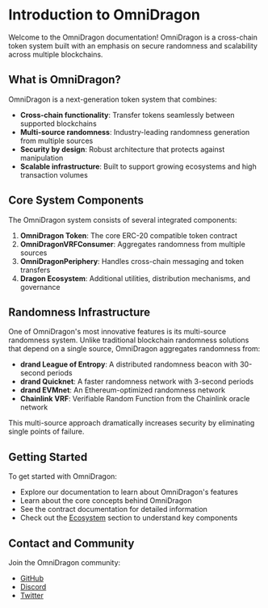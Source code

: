 # Introduction to OmniDragon

Welcome to the OmniDragon documentation! OmniDragon is a cross-chain token system built with an emphasis on secure randomness and scalability across multiple blockchains.

## What is OmniDragon?

OmniDragon is a next-generation token system that combines:

- **Cross-chain functionality**: Transfer tokens seamlessly between supported blockchains
- **Multi-source randomness**: Industry-leading randomness generation from multiple sources
- **Security by design**: Robust architecture that protects against manipulation
- **Scalable infrastructure**: Built to support growing ecosystems and high transaction volumes

## Core System Components

The OmniDragon system consists of several integrated components:

1. **OmniDragon Token**: The core ERC-20 compatible token contract
2. **OmniDragonVRFConsumer**: Aggregates randomness from multiple sources
3. **OmniDragonPeriphery**: Handles cross-chain messaging and token transfers
4. **Dragon Ecosystem**: Additional utilities, distribution mechanisms, and governance

## Randomness Infrastructure

One of OmniDragon's most innovative features is its multi-source randomness system. Unlike traditional blockchain randomness solutions that depend on a single source, OmniDragon aggregates randomness from:

- **drand League of Entropy**: A distributed randomness beacon with 30-second periods
- **drand Quicknet**: A faster randomness network with 3-second periods
- **drand EVMnet**: An Ethereum-optimized randomness network
- **Chainlink VRF**: Verifiable Random Function from the Chainlink oracle network

This multi-source approach dramatically increases security by eliminating single points of failure.

## Getting Started

To get started with OmniDragon:

- Explore our documentation to learn about OmniDragon's features
- Learn about the core concepts behind OmniDragon
- See the contract documentation for detailed information
- Check out the [Ecosystem](/ecosystem/drand-network) section to understand key components

## Contact and Community

Join the OmniDragon community:

- [GitHub](https://github.com/omnidragon/omnidragon)
- [Discord](https://discord.gg/omnidragon)
- [Twitter](https://twitter.com/omnidragon) 